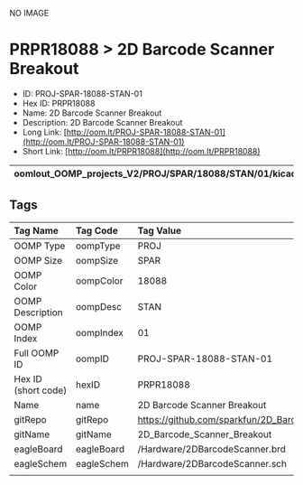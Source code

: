 


  
NO IMAGE  
# PRPR18088 > 2D Barcode Scanner Breakout

- ID: PROJ-SPAR-18088-STAN-01
- Hex ID: PRPR18088
- Name: 2D Barcode Scanner Breakout
- Description: 2D Barcode Scanner Breakout
- Long Link: [http://oom.lt/PROJ-SPAR-18088-STAN-01](http://oom.lt/PROJ-SPAR-18088-STAN-01)
- Short Link: [http://oom.lt/PRPR18088](http://oom.lt/PRPR18088)
  

|oomlout_OOMP_projects_V2/PROJ/SPAR/18088/STAN/01/kicadPcb3dFront.png|oomlout_OOMP_projects_V2/PROJ/SPAR/18088/STAN/01/kicadPcb3dBack.png|oomlout_OOMP_projects_V2/PROJ/SPAR/18088/STAN/01/kicadPcb3d.png||
| :---: | :---: | :---: | :---: |

## Tags
  

|Tag Name|Tag Code|Tag Value|
| :--- | :--- | :--- |
|OOMP Type|oompType|PROJ|
|OOMP Size|oompSize|SPAR|
|OOMP Color|oompColor|18088|
|OOMP Description|oompDesc|STAN|
|OOMP Index|oompIndex|01|
|Full OOMP ID|oompID|PROJ-SPAR-18088-STAN-01|
|Hex ID (short code)|hexID|PRPR18088|
|Name|name|2D Barcode Scanner Breakout|
|gitRepo|gitRepo|https://github.com/sparkfun/2D_Barcode_Scanner_Breakout|
|gitName|gitName|2D_Barcode_Scanner_Breakout|
|eagleBoard|eagleBoard|/Hardware/2DBarcodeScanner.brd|
|eagleSchem|eagleSchem|/Hardware/2DBarcodeScanner.sch|
||||
